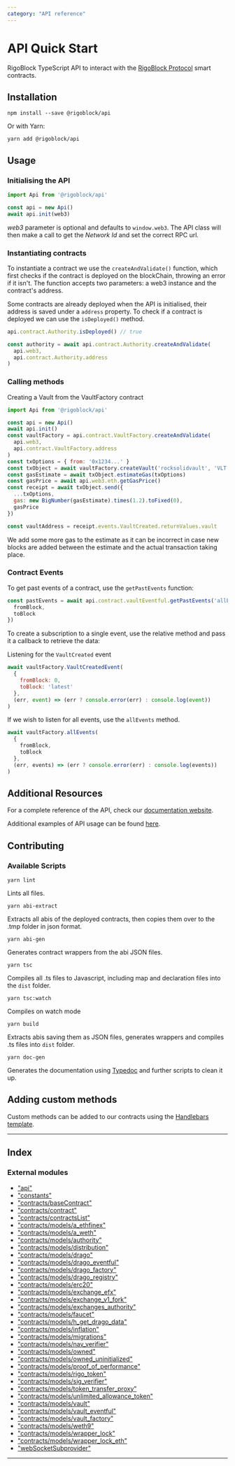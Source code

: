 ```yaml
---
category: "API reference"
---
```




API Quick Start
===============

RigoBlock TypeScript API to interact with the [RigoBlock Protocol](../contracts) smart contracts.

Installation
------------

```
npm install --save @rigoblock/api
```

Or with Yarn:

```
yarn add @rigoblock/api
```

Usage
-----

### Initialising the API

```javascript
import Api from '@rigoblock/api'

const api = new Api()
await api.init(web3)
```

_web3_ parameter is optional and defaults to `window.web3`. The API class will then make a call to get the _Network Id_ and set the correct RPC url.

### Instantiating contracts

To instantiate a contract we use the `createAndValidate()` function, which first checks if the contract is deployed on the blockChain, throwing an error if it isn't. The function accepts two parameters: a web3 instance and the contract's address.

Some contracts are already deployed when the API is initialised, their address is saved under a `address` property. To check if a contract is deployed we can use the `isDeployed()` method.

```javascript
api.contract.Authority.isDeployed() // true

const authority = await api.contract.Authority.createAndValidate(
  api.web3,
  api.contract.Authority.address
)
```

### Calling methods

Creating a Vault from the VaultFactory contract

```javascript
import Api from '@rigoblock/api'

const api = new Api()
await api.init()
const vaultFactory = api.contract.VaultFactory.createAndValidate(
  api.web3,
  api.contract.VaultFactory.address
)
const txOptions = { from: '0x1234...' }
const txObject = await vaultFactory.createVault('rocksolidvault', 'VLT')
const gasEstimate = await txObject.estimateGas(txOptions)
const gasPrice = await api.web3.eth.getGasPrice()
const receipt = await txObject.send({
  ...txOptions,
  gas: new BigNumber(gasEstimate).times(1.2).toFixed(0),
  gasPrice
})

const vaultAddress = receipt.events.VaultCreated.returnValues.vault
```

We add some more gas to the estimate as it can be incorrect in case new blocks are added between the estimate and the actual transaction taking place.

### Contract Events

To get past events of a contract, use the `getPastEvents` function:

```javascript
const pastEvents = await api.contract.vaultEventful.getPastEvents('allEvents', {
  fromBlock,
  toBlock
})
```

To create a subscription to a single event, use the relative method and pass it a callback to retrieve the data:

Listening for the `VaultCreated` event

```javascript
await vaultFactory.VaultCreatedEvent(
  {
    fromBlock: 0,
    toBlock: 'latest'
  },
  (err, event) => (err ? console.error(err) : console.log(event))
)
```

If we wish to listen for all events, use the `allEvents` method.

```javascript
await vaultFactory.allEvents(
  {
    fromBlock,
    toBlock
  },
  (err, events) => (err ? console.error(err) : console.log(events))
)
```

Additional Resources
--------------------

For a complete reference of the API, check our [documentation website](https://docs.rigoblock.com).

Additional examples of API usage can be found [here](./docs/guides/usage_example.md).

Contributing
------------

### Available Scripts

```
yarn lint
```

Lints all files.

```
yarn abi-extract
```

Extracts all abis of the deployed contracts, then copies them over to the .tmp folder in json format.

```
yarn abi-gen
```

Generates contract wrappers from the abi JSON files.

```
yarn tsc
```

Compiles all .ts files to Javascript, including map and declaration files into the `dist` folder.

```
yarn tsc:watch
```

Compiles on watch mode

```
yarn build
```

Extracts abis saving them as JSON files, generates wrappers and compiles .ts files into `dist` folder.

```
yarn doc-gen
```

Generates the documentation using [Typedoc](http://typedoc.org/) and further scripts to clean it up.

Adding custom methods
---------------------

Custom methods can be added to our contracts using the [Handlebars template](template.handlebars).

* * *

## Index

### External modules

* ["api"](modules/_api_.md)
* ["constants"](modules/_constants_.md)
* ["contracts/baseContract"](modules/_contracts_basecontract_.md)
* ["contracts/contract"](modules/_contracts_contract_.md)
* ["contracts/contractsList"](modules/_contracts_contractslist_.md)
* ["contracts/models/a_ethfinex"](modules/_contracts_models_a_ethfinex_.md)
* ["contracts/models/a_weth"](modules/_contracts_models_a_weth_.md)
* ["contracts/models/authority"](modules/_contracts_models_authority_.md)
* ["contracts/models/distribution"](modules/_contracts_models_distribution_.md)
* ["contracts/models/drago"](modules/_contracts_models_drago_.md)
* ["contracts/models/drago_eventful"](modules/_contracts_models_drago_eventful_.md)
* ["contracts/models/drago_factory"](modules/_contracts_models_drago_factory_.md)
* ["contracts/models/drago_registry"](modules/_contracts_models_drago_registry_.md)
* ["contracts/models/erc20"](modules/_contracts_models_erc20_.md)
* ["contracts/models/exchange_efx"](modules/_contracts_models_exchange_efx_.md)
* ["contracts/models/exchange_v1_fork"](modules/_contracts_models_exchange_v1_fork_.md)
* ["contracts/models/exchanges_authority"](modules/_contracts_models_exchanges_authority_.md)
* ["contracts/models/faucet"](modules/_contracts_models_faucet_.md)
* ["contracts/models/h_get_drago_data"](modules/_contracts_models_h_get_drago_data_.md)
* ["contracts/models/inflation"](modules/_contracts_models_inflation_.md)
* ["contracts/models/migrations"](modules/_contracts_models_migrations_.md)
* ["contracts/models/nav_verifier"](modules/_contracts_models_nav_verifier_.md)
* ["contracts/models/owned"](modules/_contracts_models_owned_.md)
* ["contracts/models/owned_uninitialized"](modules/_contracts_models_owned_uninitialized_.md)
* ["contracts/models/proof_of_performance"](modules/_contracts_models_proof_of_performance_.md)
* ["contracts/models/rigo_token"](modules/_contracts_models_rigo_token_.md)
* ["contracts/models/sig_verifier"](modules/_contracts_models_sig_verifier_.md)
* ["contracts/models/token_transfer_proxy"](modules/_contracts_models_token_transfer_proxy_.md)
* ["contracts/models/unlimited_allowance_token"](modules/_contracts_models_unlimited_allowance_token_.md)
* ["contracts/models/vault"](modules/_contracts_models_vault_.md)
* ["contracts/models/vault_eventful"](modules/_contracts_models_vault_eventful_.md)
* ["contracts/models/vault_factory"](modules/_contracts_models_vault_factory_.md)
* ["contracts/models/weth9"](modules/_contracts_models_weth9_.md)
* ["contracts/models/wrapper_lock"](modules/_contracts_models_wrapper_lock_.md)
* ["contracts/models/wrapper_lock_eth"](modules/_contracts_models_wrapper_lock_eth_.md)
* ["webSocketSubprovider"](modules/_websocketsubprovider_.md)

---

